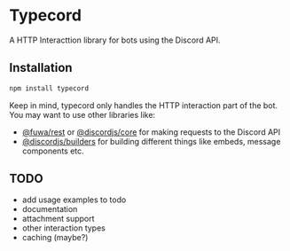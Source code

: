 # Typecord
A HTTP Interacttion library for bots using the Discord API.

## Installation
```bash
npm install typecord
```
Keep in mind, typecord only handles the HTTP interaction part of the bot. You may want to use other libraries like:
- [@fuwa/rest](https://npmjs.com/package/@fuwa/rest) or [@discordjs/core](https://npmjs.com/package/@discordjs/core) for making requests to the Discord API
- [@discordjs/builders](https://npmjs.com/package/@discordjs/builders) for building different things like embeds, message components etc.
## TODO
- add usage examples to todo
- documentation
- attachment support
- other interaction types
- caching (maybe?)